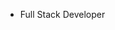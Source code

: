 * Full Stack Developer

<!--
**winterborn/winterborn** is a ✨ _special_ ✨ repository because its `README.md` (this file) appears on your GitHub profile.

Here are some ideas to get you started:

- 🔭 I’m currently working on ...
- 🌱 I’m currently learning ...
- 👯 I’m looking to collaborate on ...
- 🤔 I’m looking for help with ...
- 💬 Ask me about ...
- 📫 How to reach me: ...
- 😄 Pronouns: ...
- ⚡ Fun fact: ...
-->

<!-- 
Hi, I’m Jamie Hitchcock
I’m interested in web development
Web Development Bootcamp Student with Bath Spa University.
I’m currently learning Javascript and React.js
I’m looking for my first career in web development, using Javascript and React.
Take a look at my portfolio = www.jamiehitchcock.co.uk
Message me on Linkedin = https://www.linkedin.com/in/jamie-hitchcock-4641071b0/
I use FreeCodeCamp for alot of my learning = https://www.freecodecamp.org/jamiehitchcock -->
